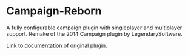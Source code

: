# Campaign-Reborn
A fully configurable campaign plugin with singleplayer and multiplayer support. Remake of the 2014 Campaign plugin by LegendarySoftware.


[Link to documentation of original plugin.](https://web.archive.org/web/20140521194324/http://www.legendarysoftware.net/wiki/index.php?title=Main_Page) 
